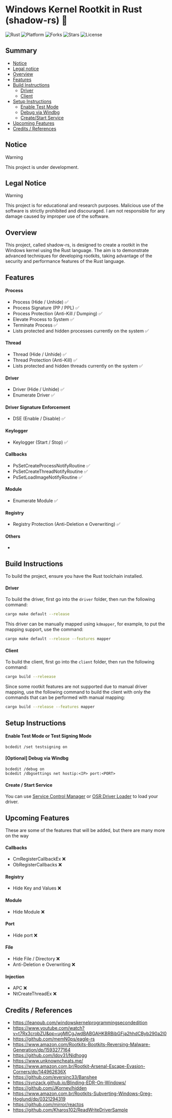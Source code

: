 # Windows Kernel Rootkit in Rust (shadow-rs) 🦀

![Rust](https://img.shields.io/badge/made%20with-Rust-red)
![Platform](https://img.shields.io/badge/platform-windows-blueviolet)
![Forks](https://img.shields.io/github/forks/joaoviictorti/shadow-rs)
![Stars](https://img.shields.io/github/stars/joaoviictorti/shadow-rs)
![License](https://img.shields.io/github/license/joaoviictorti/shadow-rs)

## Summary

* [Notice](#notice)
* [Legal notice](#legal-notice)
* [Overview](#overview)
* [Features](#contents)
* [Build Instructions](#build-instructions)
  * [Driver](#driver)
  * [Client](#client)
* [Setup Instructions](#setup-instructions)
  * [Enable Test Mode](#enable-test-mode)
  * [Debug via Windbg](#debug-via-windbg)
  * [Create/Start Service](#createstart-service)
* [Upcoming Features](#upcoming-Features)
* [Credits / References](#references)

## Notice

> [!WARNING]
> This project is under development.

## Legal Notice

> [!WARNING]  
> This project is for educational and research purposes. Malicious use of the software is strictly prohibited and discouraged. I am not responsible for any damage caused by improper use of the software.

## Overview

This project, called shadow-rs, is designed to create a rootkit in the Windows kernel using the Rust language. The aim is to demonstrate advanced techniques for developing rootkits, taking advantage of the security and performance features of the Rust language.
## Features
 
#### Process
- Process (Hide / Unhide) ✅
- Process Signature (PP / PPL) ✅
- Process Protection (Anti-Kill / Dumping) ✅
- Elevate Process to System ✅
- Terminate Process ✅
- Lists protected and hidden processes currently on the system ✅

#### Thread
- Thread (Hide / Unhide) ✅
- Thread Protection (Anti-Kill) ✅
- Lists protected and hidden threads currently on the system ✅
 
#### Driver
- Driver (Hide / Unhide) ✅
- Enumerate Driver ✅
 
#### Driver Signature Enforcement
- DSE (Enable / Disable) ✅
 
#### Keylogger
- Keylogger (Start / Stop) ✅
 
#### Callbacks
- PsSetCreateProcessNotifyRoutine ✅
- PsSetCreateThreadNotifyRoutine ✅
- PsSetLoadImageNotifyRoutine ✅

#### Module
- Enumerate Module ✅

#### Registry
- Registry Protection (Anti-Deletion e Overwriting) ✅

#### Others
  - 

## Build Instructions

To build the project, ensure you have the Rust toolchain installed. 

#### Driver
To build the driver, first go into the `driver` folder, then run the following command:
```sh
cargo make default --release
```

This driver can be manually mapped using `kdmapper`, for example, to put the mapping support, use the command:
```sh
cargo make default --release --features mapper
```

#### Client
To build the client, first go into the `client` folder, then run the following command:
```sh
cargo build --releease
```

Since some rootkit features are not supported due to manual driver mapping, use the following command to build the client with only the commands that can be performed with manual mapping:
```sh
cargo build --release --features mapper
```

## Setup Instructions

#### Enable Test Mode or Test Signing Mode 

```
bcdedit /set testsigning on
```

#### [Optional] Debug via Windbg

```
bcdedit /debug on
bcdedit /dbgsettings net hostip:<IP> port:<PORT>
```

#### Create / Start Service

You can use [Service Control Manager](https://docs.microsoft.com/en-us/windows/win32/services/service-control-manager) or [OSR Driver Loader](https://www.osronline.com/article.cfm%5Earticle=157.htm) to load your driver.

## Upcoming Features

These are some of the features that will be added, but there are many more on the way

#### Callbacks
- CmRegisterCallbackEx ❌
- ObRegisterCallbacks ❌

#### Registry
- Hide Key and Values ❌

#### Module
- Hide Module ❌
 
#### Port
- Hide port ❌
#### File
- Hide File / Directory ❌
- Anti-Deletion e Overwriting ❌
 
#### Injection
- APC ❌
- NtCreateThreadEx ❌

## Credits / References
- https://leanpub.com/windowskernelprogrammingsecondedition
- https://www.youtube.com/watch?v=t7Rx3crobZU&pp=ugMICgJwdBABGAHKBRBibGFja2hhdCByb290a2l0
- https://github.com/memN0ps/eagle-rs
- https://www.amazon.com/Rootkits-Bootkits-Reversing-Malware-Generation/dp/1593277164
- https://github.com/Idov31/Nidhogg
- https://www.unknowncheats.me/
- https://www.amazon.com.br/Rootkit-Arsenal-Escape-Evasion-Corners/dp/144962636X
- https://github.com/eversinc33/Banshee
- https://synzack.github.io/Blinding-EDR-On-Windows/
- https://github.com/JKornev/hidden
- https://www.amazon.com.br/Rootkits-Subverting-Windows-Greg-Hoglund/dp/0321294319
- https://github.com/mirror/reactos
- https://github.com/Kharos102/ReadWriteDriverSample